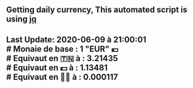 ## Getting daily currency, This automated script is using [jq](https://stedolan.github.io/jq/)
## Last Update:  2020-06-09 à 21:00:01 </br># Monaie de base : 1 "EUR" 💶 </br> # Equivaut en 🇹🇳 à :  3.21435 </br> # Equivaut en 💵 à : 1.13481</br> # Equivaut en 🐱‍💻 à :  0.000117
